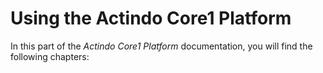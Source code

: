 # Using the Actindo Core1 Platform

In this part of the *Actindo Core1 Platform* documentation, you will find the following chapters: